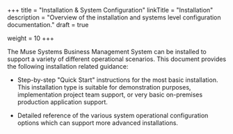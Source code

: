 +++
title = "Installation & System Configuration"
linkTitle = "Installation"
description = "Overview of the installation and systems level configuration documentation."
draft = true

weight = 10
+++

The Muse Systems Business Management System can be installed to support a 
variety of different operational scenarios.  This document provides the following installation related guidance:

  * Step-by-step "Quick Start" instructions for the most basic installation.  This installation type is suitable for demonstration purposes, implementation project team support, or very basic on-premises production application support.

  * Detailed reference of the various system operational configuration options which can support more advanced installations.


  
